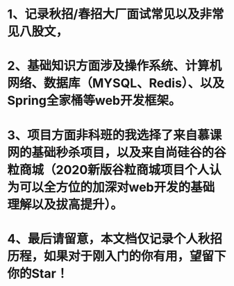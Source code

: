 # 1、记录秋招/春招大厂面试常见以及非常见八股文，
# 2、基础知识方面涉及操作系统、计算机网络、数据库（MYSQL、Redis）、以及Spring全家桶等web开发框架。
# 3、项目方面非科班的我选择了来自慕课网的基础秒杀项目，以及来自尚硅谷的谷粒商城（2020新版谷粒商城项目个人认为可以全方位的加深对web开发的基础理解以及拔高提升）。
# 4、最后请留意，本文档仅记录个人秋招历程，如果对于刚入门的你有用，望留下你的Star！
